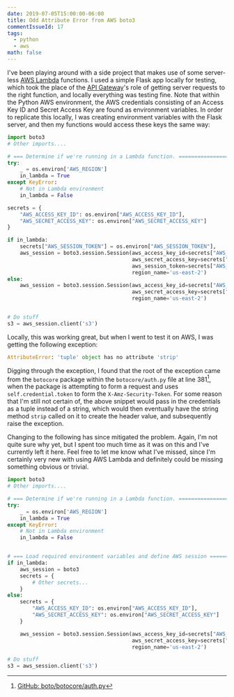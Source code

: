 ```yaml
---
date: 2019-07-05T15:00:00-06:00
title: Odd Attribute Error from AWS boto3 
commentIssueId: 17
tags: 
  - python
  - aws
math: false
---
```


I've been playing around with a side project that makes use of some server-less [AWS Lambda](https://aws.amazon.com/lambda/) functions. I used a simple Flask app locally for testing, which took the place of the [API Gateway](https://aws.amazon.com/api-gateway/)'s role of getting server requests to the right function, and locally everything was testing fine. Note that within the Python AWS environment, the AWS credentials consisting of an Access Key ID and Secret Access Key are found as environment variables. In order to replicate this locally, I was creating environment variables with the Flask server, and then my functions would access these keys the same way:

```python
import boto3
# Other imports....

# === Determine if we're running in a Lambda function. =============================================
try:
    _ = os.environ['AWS_REGION']
    in_lambda = True
except KeyError:
    # Not in Lambda environment
	in_lambda = False

secrets = {
    "AWS_ACCESS_KEY_ID": os.environ["AWS_ACCESS_KEY_ID"],
    "AWS_SECRET_ACCESS_KEY": os.environ["AWS_SECRET_ACCESS_KEY"]
}

if in_lambda:
    secrets["AWS_SESSION_TOKEN"] = os.environ["AWS_SESSION_TOKEN"],
    aws_session = boto3.session.Session(aws_access_key_id=secrets["AWS_ACCESS_KEY_ID"],
                                        aws_secret_access_key=secrets["AWS_SECRET_ACCESS_KEY"],
                                        aws_session_token=secrets["AWS_SESSION_TOKEN"],
                                        region_name='us-east-2')
else:
    aws_session = boto3.session.Session(aws_access_key_id=secrets["AWS_ACCESS_KEY_ID"],
                                        aws_secret_access_key=secrets["AWS_SECRET_ACCESS_KEY"],
										region_name='us-east-2')


# Do stuff
s3 = aws_session.client('s3')

```

Locally, this was working great, but when I went to test it on AWS, I was getting the following exception:

```python
AttributeError: 'tuple' object has no attribute 'strip'
```

Digging through the exception, I found that the root of the exception came from the `botocore` package within the `botocore/auth.py` file at line 381[^1], when the package is attempting to form a request and uses `self.credential.token` to form the `X-Amz-Security-Token`. For some reason that I'm still not certain of, the above snippet would pass in the credentials as a tuple instead of a string, which would then eventually have the string method `strip` called on it to create the header value, and subsequently raise the exception.

Changing to the following has since mitigated the problem. Again, I'm not quite sure why yet, but I spent too much time as it was on this and I've currently left it here. Feel free to let me know what I've missed, since I'm certainly very new with using AWS Lambda and definitely could be missing something obvious or trivial.

```python
import boto3
# Other imports....

# === Determine if we're running in a Lambda function. =============================================
try:
    _ = os.environ['AWS_REGION']
    in_lambda = True
except KeyError:
    # Not in Lambda environment
    in_lambda = False


# === Load required environment variables and define AWS session ===================================
if in_lambda:
    aws_session = boto3
    secrets = {
        # Other secrets...
    }
else:
    secrets = {
        "AWS_ACCESS_KEY_ID": os.environ["AWS_ACCESS_KEY_ID"],
        "AWS_SECRET_ACCESS_KEY": os.environ["AWS_SECRET_ACCESS_KEY"]
    }

    aws_session = boto3.session.Session(aws_access_key_id=secrets["AWS_ACCESS_KEY_ID"],
                                        aws_secret_access_key=secrets["AWS_SECRET_ACCESS_KEY"],
										region_name='us-east-2')

# Do stuff
s3 = aws_session.client('s3')

```

[^1]: [GitHub: boto/botocore/auth.py](https://github.com/boto/botocore/blob/526f1e0322bf87e74f69c894245ce8506b86e597/botocore/auth.py#L388)